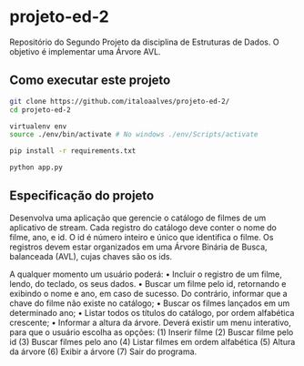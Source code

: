 # projeto-ed-2

Repositório do Segundo Projeto da disciplina de Estruturas de Dados. O objetivo é implementar uma Árvore AVL.

## Como executar este projeto

```bash
git clone https://github.com/italoaalves/projeto-ed-2/
cd projeto-ed-2

virtualenv env
source ./env/bin/activate # No windows ./env/Scripts/activate

pip install -r requirements.txt

python app.py
```

## Especificação do projeto

Desenvolva uma aplicação que gerencie o catálogo de filmes de um
aplicativo de stream. Cada registro do catálogo deve conter o nome
do filme, ano, e id. O id é número inteiro e único que identifica o
filme. Os registros devem estar organizados em uma Árvore Binária
de Busca, balanceada (AVL), cujas chaves são os ids.

A qualquer momento um usuário poderá:
• Incluir o registro de um filme, lendo, do teclado, os seus dados.
• Buscar um filme pelo id, retornando e exibindo o nome e ano,
em caso de sucesso. Do contrário, informar que a chave do filme
não existe no catálogo;
• Buscar os filmes lançados em um determinado ano;
• Listar todos os títulos do catálogo, por ordem alfabética
crescente;
• Informar a altura da árvore.
Deverá existir um menu interativo, para que o usuário escolha as
opções:
(1) Inserir filme
(2) Buscar filme pelo id
(3) Buscar filmes pelo ano
(4) Listar filmes em ordem alfabética
(5) Altura da árvore
(6) Exibir a árvore
(7) Sair do programa.
